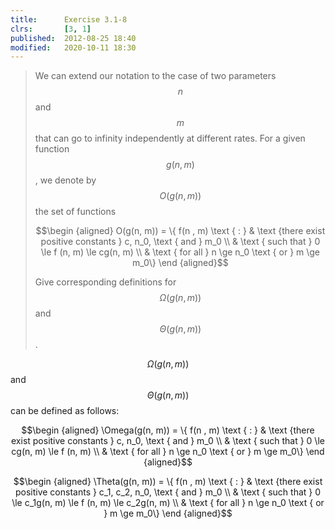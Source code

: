 ```yaml
---
title:      Exercise 3.1-8
clrs:       [3, 1]
published:  2012-08-25 18:40
modified:   2020-10-11 18:30
---
```


> We can extend our notation to the case of two parameters $$n$$ and $$m$$ that can go to infinity independently at different rates. For a given function $$g(n, m)$$, we denote by $$O(g(n, m))$$ the set of functions
>
> $$\begin {aligned}
O(g(n, m)) = \{ f(n , m) \text { : } & \text {there exist positive constants } c, n_0, \text { and } m_0 \\
& \text { such that } 0 \le f (n, m) \le cg(n, m) \\
& \text { for all } n \ge n_0 \text { or } m \ge m_0\}
\end {aligned}$$
>
> Give corresponding definitions for $$\Omega(g(n, m))$$ and $$\Theta(g(n, m))$$.

$$\Omega(g(n, m))$$ and $$\Theta(g(n, m))$$ can be defined as follows:

$$\begin {aligned}
\Omega(g(n, m)) = \{ f(n , m) \text { : } & \text {there exist positive constants } c, n_0, \text { and } m_0 \\
& \text { such that } 0 \le cg(n, m) \le f (n, m) \\
& \text { for all } n \ge n_0 \text { or } m \ge m_0\}
\end {aligned}$$

$$\begin {aligned}
\Theta(g(n, m)) = \{ f(n , m) \text { : } & \text {there exist positive constants } c_1, c_2, n_0, \text { and } m_0 \\
& \text { such that } 0 \le c_1g(n, m) \le f (n, m) \le c_2g(n, m) \\
& \text { for all } n \ge n_0 \text { or } m \ge m_0\}
\end {aligned}$$
